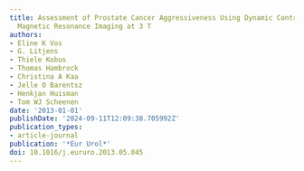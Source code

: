 ```yaml
---
title: Assessment of Prostate Cancer Aggressiveness Using Dynamic Contrast-enhanced
  Magnetic Resonance Imaging at 3 T
authors:
- Eline K Vos
- G. Litjens
- Thiele Kobus
- Thomas Hambrock
- Christina A Kaa
- Jelle O Barentsz
- Henkjan Huisman
- Tom WJ Scheenen
date: '2013-01-01'
publishDate: '2024-09-11T12:09:38.705992Z'
publication_types:
- article-journal
publication: '*Eur Urol*'
doi: 10.1016/j.eururo.2013.05.045
---
```

